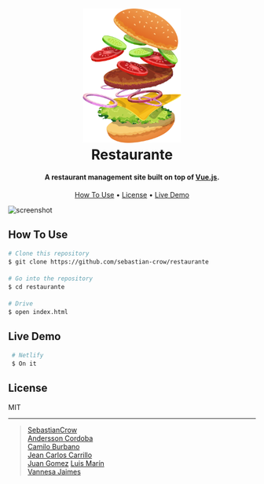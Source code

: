 <h1 align="center">
  <br>
  <a href="#"><img src="Utils/images/about-img.png" alt="Restaurante" width="200"></a>
  <br>
  Restaurante
  <br>
</h1>

<h4 align="center">A restaurant management site built on top of <a href="https://vuejs.org" target="_blank">Vue.js</a>.</h4>

<p align="center">
  <a href="#how-to-use">How To Use</a> •
  <a href="#license">License</a> •
  <a href="#live-demo">Live Demo</a>
  
</p>

![screenshot](Utils/preview.gif)

## How To Use

```bash
# Clone this repository
$ git clone https://github.com/sebastian-crow/restaurante

# Go into the repository
$ cd restaurante

# Drive
$ open index.html
```

## Live Demo

```bash
 # Netlify
 $ On it
```

## License

MIT

---

> [SebastianCrow](https://github.com/sebastian-crow) <br> 
> [Andersson Cordoba](https://github.com/andersson980114)  
> [Camilo Burbano](https://github.com/CamiloBurbano82)  <br> 
> [Jean Carlos Carrillo](https://github.com/jeanc4rl02) <br> 
> [Juan Gomez](https://github.com/JuansMgb) 
> [Luis Marín](https://github.com/Marin28c1997) <br> 
> [Vannesa Jaimes](https://github.com/VanessaJaimes)
